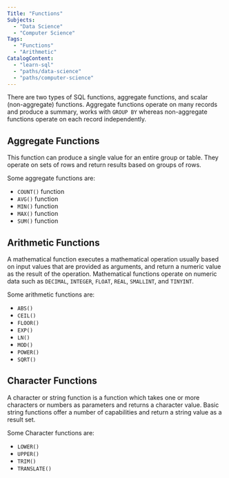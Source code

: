 ```yaml
---
Title: "Functions"
Subjects:
  - "Data Science"
  - "Computer Science"
Tags: 
  - "Functions"
  - "Arithmetic"
CatalogContent:
  - "learn-sql"
  - "paths/data-science"
  - "paths/computer-science"
---
```


There are two types of SQL functions, aggregate functions, and scalar (non-aggregate) functions. Aggregate functions operate on many records and produce a summary, works with `GROUP BY` whereas non-aggregate functions operate on each record independently.

## Aggregate Functions

This function can produce a single value for an entire group or table. They operate on sets of rows and return results based on groups of rows.

Some aggregate functions are:

* `COUNT()` function
* `AVG()` function
* `MIN()` function
* `MAX()` function
* `SUM()` function

## Arithmetic Functions

A mathematical function executes a mathematical operation usually based on input values that are provided as arguments, and return a numeric value as the result of the operation. Mathematical functions operate on numeric data such as `DECIMAL`, `INTEGER`, `FLOAT`, `REAL`, `SMALLINT`, and `TINYINT`.

Some arithmetic functions are:

- `ABS()`
- `CEIL()`
- `FLOOR()`
- `EXP()`
- `LN()`
- `MOD()`
- `POWER()`
- `SQRT()`

## Character Functions

A character or string function is a function which takes one or more characters or numbers as parameters and returns a character value. Basic string functions offer a number of capabilities and return a string value as a result set.

Some Character functions are:

- `LOWER()`
- `UPPER()`
- `TRIM()`
- `TRANSLATE()`
